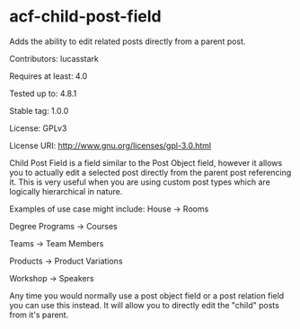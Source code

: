 # acf-child-post-field
Adds the ability to edit related posts directly from a parent post. 

Contributors: lucasstark

Requires at least: 4.0

Tested up to: 4.8.1

Stable tag: 1.0.0

License: GPLv3

License URI: http://www.gnu.org/licenses/gpl-3.0.html


Child Post Field is a field similar to the Post Object field, however it allows you to actually edit a selected post directly from the parent post referencing it.  This is very useful when you are using custom post types which are logically hierarchical in nature.  

Examples of use case might include:
House -> Rooms

Degree Programs -> Courses

Teams -> Team Members

Products -> Product Variations

Workshop -> Speakers

Any time you would normally use a post object field or a post relation field you can use this instead.  It will allow you to directly edit the "child" posts from it's parent. 
